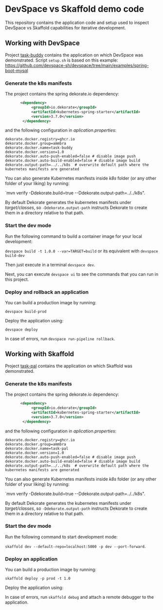 # DevSpace vs Skaffold demo code

This repository contains the application code and setup used to inspect DevSpace vs Skaffold capabilities for iterative development.

## Working with DevSpace

Project [task-buddy](https://github.com/ammbra/crafty-goblin/tree/main/task-buddy) contains the application on which DevSpace was demonstrated. Script `setup.sh` is based on this example: https://github.com/devspace-sh/devspace/tree/main/examples/spring-boot-mysql

### Generate the k8s manifests

The project contains the spring dekorate.io dependency:

```xml
       <dependency>
            <groupId>io.dekorate</groupId>
            <artifactId>kubernetes-spring-starter</artifactId>
            <version>3.7.0</version>
        </dependency>
```

and the following configuration in _aplication.properties_:

```text
dekorate.docker.registry=ghcr.io
dekorate.docker.group=ammbra
dekorate.docker.name=task-buddy
dekorate.docker.version=1.0
dekorate.docker.auto-push-enabled=false # disable image push
dekorate.docker.auto-build-enabled=false # disable image build
dekorate.output-path=../../k8s  # overwrite default path where the kubernetes manifests are generated
```

You can also generate Kubernetes manifests inside _k8s_ folder (or any other folder of your liking) by running:

`mvn verify -Ddekorate.build=true --Ddekorate.output-path=../../k8s".

By default Dekorate generates the kubernetes manifests under _target/classes_, so `-Ddekorate.output-path` instructs Dekorate to create them in a directory relative to that path.

### Start the dev mode

Run the following command to build a container image for your local development:

`devspace build -t 1.0.0 --var=TARGET=build` or its equivalent with `devspace build-dev`

Then just execute in a terminal `devspace dev`.

Next, you can execute `devspace ui` to see the commands that you can run in this project.


### Deploy and rollback  an application

You can build a production image by running: 

`devspace build-prod`

Deploy the application using: 

`devspace deploy`

In case of errors, run `devspace run-pipeline rollback`.

## Working with Skaffold

Project [task-pal](https://github.com/ammbra/crafty-goblin/tree/main/task-pal) contains the application on which Skaffold was demonstrated.


### Generate the k8s manifests

The project contains the spring dekorate.io dependency:

```xml
       <dependency>
            <groupId>io.dekorate</groupId>
            <artifactId>kubernetes-spring-starter</artifactId>
            <version>3.7.0</version>
        </dependency>
```

and the following configuration in _aplication.properties_:

```text
dekorate.docker.registry=ghcr.io
dekorate.docker.group=ammbra
dekorate.docker.name=task-pal
dekorate.docker.version=1.0
dekorate.docker.auto-push-enabled=false # disable image push
dekorate.docker.auto-build-enabled=false # disable image build
dekorate.output-path=../../k8s  # overwrite default path where the kubernetes manifests are generated
```

You can also generate Kubernetes manifests inside _k8s_ folder (or any other folder of your liking) by running:

`mvn verify -Ddekorate.build=true --Ddekorate.output-path=../../k8s".

By default Dekorate generates the kubernetes manifests under _target/classes_, so `-Ddekorate.output-path` instructs Dekorate to create them in a directory relative to that path.

### Start the dev mode

Run the following command to start development mode:

`skaffold dev --default-repo=localhost:5000 -p dev --port-forward`. 


### Deploy an application

You can build a production image by running: 

`skaffold deploy -p prod -t 1.0`

Deploy the application using: 

In case of errors, run `skaffold debug` and attach a remote debugger to the application.


